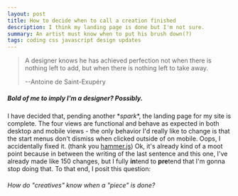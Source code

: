 ```yaml
---
layout: post
title: How to decide when to call a creation finished
description: I think my landing page is done but I'm not sure.
summary: An artist must know when to put his brush down(?)
tags: coding css javascript design updates
---
```


> A designer knows he has achieved perfection not when there is nothing left to add, but when there is nothing left to take away.
>
> --Antoine de Saint-Exupéry

##### Bold of me to imply I'm a designer? Possibly.

I have decided that, pending another \**spark*\*, the landing page for my site is complete. The four views are functional and behave as expected in both desktop and mobile views - the only behavior I'd really like to change is that the start menus don't dismiss when clicked outside of on mobile. Oops, I accidentally fixed it. (thank you [hammer.js](https://hammerjs.github.io/)) Ok, it's already kind of a moot point because in between the writing of the last sentence and this one, I've already made like 150 changes, but I fully **in**tend to **pre**tend that I'm gonna stop doing that. To that end, I posit this question:

###### How do "creatives" know when a "piece" is done?

